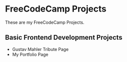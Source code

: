 # FreeCodeCamp Projects

These are my FreeCodeCamp Projects.
## Basic Frontend Development Projects
* Gustav Mahler Tribute Page
* My Portfolio Page
